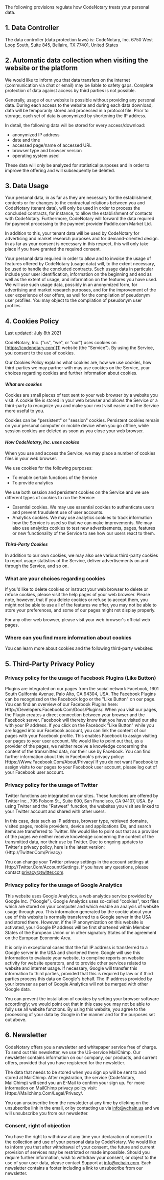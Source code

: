 The following provisions regulate how CodeNotary treats your personal data.

## **1\. Data Controller**

The data controller (data protection laws) is: CodeNotary, Inc. 6750 West Loop South, Suite 845, Bellaire, TX 77401, United States

## **2\. Automatic data collection when visiting the website or the platform**

We would like to inform you that data transfers on the internet (communication via chat or email) may be liable to safety gaps. Complete protection of data against access by third parties is not possible.

Generally, usage of our website is possible without providing any personal data. During each access to the website and during each data download, data will be temporarily stored and processed in a protocol file. Prior to storage, each set of data is anonymized by shortening the IP address.

In detail, the following data will be stored for every access/download:

* anonymized IP address
* date and time
* accessed page/name of accessed URL
* browser type and browser version
* operating system used

These data will only be analyzed for statistical purposes and in order to improve the offering and will subsequently be deleted.

## **3\. Data Usage**

Your personal data, in as far as they are necessary for the establishment, contents or for changes to the contractual relations between you and CodeNotary (tenant data), will only be used in order to process the concluded contracts, for instance, to allow the establishment of contacts with CodeNotary. Furthermore, CodeNotary will forward the data required for payment processing to the payment provider Paddle.com Market Ltd.

In addition to this, your tenant data will be used by CodeNotary for advertising and market research purposes and for demand-oriented design. In as far as your consent is necessary in this respect, this will only take place if you have granted the required consent.

Your personal data required in order to allow and to invoice the usage of features offered by CodeNotary (usage data) will, to the extent necessary, be used to handle the concluded contracts. Such usage data in particular include your user identification, information on the beginning and end as well as the extent of usage, and information on the features you have used. We will use such usage data, possibly in an anonymized form, for advertising and market research purposes, and for the improvement of the user experience of our offers, as well for the compilation of pseudonym user profiles. You may object to the compilation of pseudonym user profiles.

## **4\. Cookies Policy**

Last updated: July 8th 2021

CodeNotary, Inc. ("us", "we", or "our") uses cookies on [https://codenotary.com][1] website (the "Service"). By using the Service, you consent to the use of cookies.

Our Cookies Policy explains what cookies are, how we use cookies, how third-parties we may partner with may use cookies on the Service, your choices regarding cookies and further information about cookies.

#### _What are cookies_

Cookies are small pieces of text sent to your web browser by a website you visit. A cookie file is stored in your web browser and allows the Service or a third-party to recognize you and make your next visit easier and the Service more useful to you.

Cookies can be "persistent" or "session" cookies. Persistent cookies remain on your personal computer or mobile device when you go offline, while session cookies are deleted as soon as you close your web browser.

#### _How CodeNotary, Inc. uses cookies_

When you use and access the Service, we may place a number of cookies files in your web browser.

We use cookies for the following purposes:

* To enable certain functions of the Service
* To provide analytics

We use both session and persistent cookies on the Service and we use different types of cookies to run the Service:

* Essential cookies. We may use essential cookies to authenticate users and prevent fraudulent use of user accounts.
* Analytics cookies. We may use analytics cookies to track information how the Service is used so that we can make improvements. We may also use analytics cookies to test new advertisements, pages, features or new functionality of the Service to see how our users react to them.

#### _Third-Party Cookies_

In addition to our own cookies, we may also use various third-party cookies to report usage statistics of the Service, deliver advertisements on and through the Service, and so on.

### **What are your choices regarding cookies**

If you'd like to delete cookies or instruct your web browser to delete or refuse cookies, please visit the help pages of your web browser. Please note, however, that if you delete cookies or refuse to accept them, you might not be able to use all of the features we offer, you may not be able to store your preferences, and some of our pages might not display properly.

For any other web browser, please visit your web browser's official web pages.

### **Where can you find more information about cookies**

You can learn more about cookies and the following third-party websites:

## **5\. Third-Party Privacy Policy**

### **Privacy policy for the usage of Facebook Plugins (Like Button)**

Plugins are integrated on our pages from the social network Facebook, 1601 South California Avenue, Palo Alto, CA 94304, USA. The Facebook Plugins can be recognized on the Facebook logo or the "Like Button" on our page. You can find an overview of our Facebook Plugins here: Http://Developers.Facebook.Com/Docs/Plugins/. When you visit our pages, the Plugin creates a direct connection between your browser and the Facebook server. Facebook will thereby know that you have visited our site with your IP address. If you click on the Facebook "Like Button" while you are logged into our Facebook account, you can link the content of our pages with your Facebook profile. This enables Facebook to assign visiting our pages to your user account. We would like to point out that, as a provider of the pages, we neither receive a knowledge concerning the content of the transmitted data, nor their use by Facebook. You can find further information about this in Facebook's privacy policy: Https://Www.Facebook.Com/About/Privacy/ If you do not want Facebook to assign visits to our pages to your Facebook user account, please log out of your Facebook user account.

### **Privacy policy for the usage of Twitter**

Twitter functions are integrated on our sites. These functions are offered by Twitter Inc., 795 Folsom St., Suite 600, San Francisco, CA 94107, USA. By using Twitter and the "Retweet" function, the websites you visit are linked to your Twitter account and shared with other users.

In this case, data such as IP address, browser type, retrieved domains, visited pages, mobile providers, device and applications IDs, and search items are transferred to Twitter. We would like to point out that as a provider of the pages we neither receive knowledge concerning the content of the transmitted data, nor their use by Twitter. Due to ongoing updates to Twitter's privacy policy, here is the latest version: (Http://Twitter.Com/Privacy)

You can change your Twitter privacy settings in the account settings at Http://Twitter.Com/Account/Settings. If you have any questions, please contact privacy@twitter.com.

### **Privacy policy for the usage of Google Analytics**

This website uses Google Analytics, a web analytics service provided by Google Inc. ("Google"). Google Analytics uses so-called "cookies", text files which are stored on your computer and which enable an analysis of website usage through you. This information generated by the cookie about your use of this website is normally transferred to a Google server in the USA and stored there. However, if the IP anonymization on this website is activated, your Google IP address will be first shortened within Member States of the European Union or in other signatory States of the agreement on the European Economic Area.

It is only in exceptional cases that the full IP address is transferred to a Google server in the USA and shortened there. Google will use this information to evaluate your website, to compline reports on website activity for website operators, and to provide other services related to website and internet usage. If necessary, Google will transfer this information to third parties, provided that this is required by law or if third parties process this data on Google's behalf. The IP address provided by your browser as part of Google Analytics will not be merged with other Google data.

You can prevent the installation of cookies by setting your browser software accordingly; we would point out that in this case you may not be able to fully use all website functions. By using this website, you agree to the processing of your data by Google in the manner and for the purposes set out above.

## **6\. Newsletter**

CodeNotary offers you a newsletter and whitepaper service free of charge. To send out this newsletter, we use the US-service MailChimp. Our newsletter contains information on our company, our products, and current offers, provided that you have registered for the newsletter.

The data that needs to be stored when you sign up will be sent to and stored at MailChimp. After registration, the service (CodeNotary, MailChimp) will send you an E-Mail to confirm your sign up. For more information on MailChimp privacy policy visit: Https://Mailchimp.Com/Legal/Privacy/.

You can unsubscribe from the newsletter at any time by clicking on the unsubscribe link in the email, or by contacting us via [info@vchain.us][2] and we will unsubscribe you from our newsletter.

### **Consent, right of objection**

You have the right to withdraw at any time your declaration of consent to the collection and use of your personal data by CodeNotary. We would like to inform you that after withdrawal of your consent, the future and current provision of services may be restricted or made impossible. Should you require further information, wish to withdraw your consent, or object to the use of your user data, please contact Support at info@vchain.com. Each newsletter contains a footer including a link to unsubscribe from our newsletter.

[1]: https://codenotary.com/
[2]: mailto:info@vchain.us
